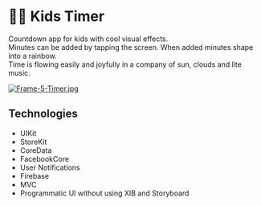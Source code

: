 # 👶🏽 Kids Timer

Countdown app for kids with cool visual effects.<br>
Minutes can be added by tapping the screen. When added minutes shape into a rainbow.<br>
Time is flowing easily and joyfully in a company of sun, clouds and lite music.<br>

[![Frame-5-Timer.jpg](https://i.postimg.cc/pXCKLT6y/Frame-5-Timer.jpg)](https://postimg.cc/JGysT1mW)

## Technologies

- UIKit
- StoreKit
- CoreData
- FacebookCore
- User Notifications
- Firebase
- MVC
- Programmatic UI without using XIB and Storyboard
